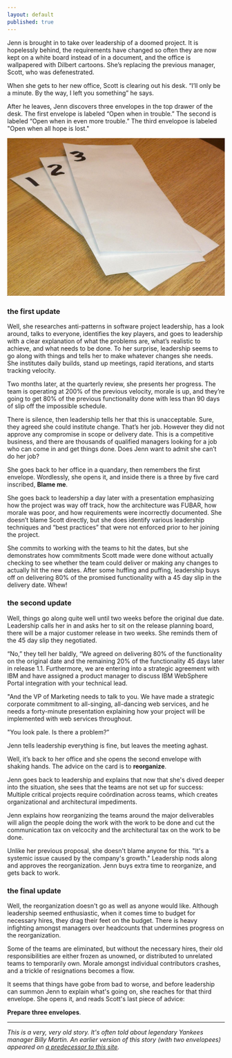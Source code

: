 ```yaml
---
layout: default
published: true
---
```


Jenn is brought in to take over leadership of a doomed project. It is hopelessly behind, the requirements have changed so often they are now kept on a white board instead of in a document, and the office is wallpapered with Dilbert cartoons. She’s replacing the previous manager, Scott, who was defenestrated.

When she gets to her new office, Scott is clearing out his desk. “I’ll only be a minute. By the way, I left you something” he says.

After he leaves, Jenn discovers three envelopes in the top drawer of the desk. The first envelope is labeled “Open when in trouble.” The second is labeled “Open when in even more trouble.” The third envelopoe is labeled "Open when all hope is lost."

![Three Envelopes](/assets/images/three-envelopes.jpg)

### the first update

Well, she researches anti-patterns in software project leadership, has a look around, talks to everyone, identifies the key players, and goes to leadership with a clear explanation of what the problems are, what’s realistic to achieve, and what needs to be done. To her surprise, leadership seems to go along with things and tells her to make whatever changes she needs. She institutes daily builds, stand up meetings, rapid iterations, and starts tracking velocity.

Two months later, at the quarterly review, she presents her progress. The team is operating at 200% of the previous velocity, morale is up, and they’re going to get 80% of the previous functionality done with less than 90 days of slip off the impossible schedule.

There is silence, then leadership tells her that this is unacceptable. Sure, they agreed she could institute change. That’s her job. However they did not approve any compromise in scope or delivery date. This is a competitive business, and there are thousands of qualified managers looking for a job who can come in and get things done. Does Jenn want to admit she can’t do her job?

She goes back to her office in a quandary, then remembers the first envelope. Wordlessly, she opens it, and inside there is a three by five card inscribed, **Blame me**.

She goes back to leadership a day later with a presentation emphasizing how the project was way off track, how the architecture was FUBAR, how morale was poor, and how requirements were incorrectly documented. She doesn’t blame Scott directly, but she does identify various leadership techniques and “best practices” that were not enforced prior to her joining the project.

She commits to working with the teams to hit the dates, but she demonstrates how commitments Scott made were done without actually checking to see whether the team could deliver or making any changes to actually hit the new dates. After some huffing and puffing, leadership buys off on delivering 80% of the promised functionality with a 45 day slip in the delivery date. Whew!

### the second update

Well, things go along quite well until two weeks before the original due date. Leadership calls her in and asks her to sit on the release planning board, there will be a major customer release in two weeks. She reminds them of the 45 day slip they negotiated.

“No,” they tell her baldly, “We agreed on delivering 80% of the functionality on the original date and the remaining 20% of the functionality 45 days later in release 1.1. Furthermore, we are entering into a strategic agreement with IBM and have assigned a product manager to discuss IBM WebSphere Portal integration with your technical lead.

"And the VP of Marketing needs to talk to you. We have made a strategic corporate commitment to all-singing, all-dancing web services, and he needs a forty-minute presentation explaining how your project will be implemented with web services throughout.

"You look pale. Is there a problem?”

Jenn tells leadership everything is fine, but leaves the meeting aghast.

Well, it’s back to her office and she opens the second envelope with shaking hands. The advice on the card is to **reorganize**.

Jenn goes back to leadership and explains that now that she's dived deeper into the situation, she sees that the teams are not set up for success: Multiple critical projects require coördination across teams, which creates organizational and architectural impediments.

Jenn explains how reorganizing the teams around the major deliverables will align the people doing the work with the work to be done and cut the communication tax on velcocity and the architectural tax on the work to be done.

Unlike her previous proposal, she doesn't blame anyone for this. "It's a systemic issue caused by the company's growth." Leadership nods along and approves the reorganization. Jenn buys extra time to reorganize, and gets back to work.

### the final update

Well, the reorganization doesn't go as well as anyone would like. Although leadership seemed enthusiastic, when it comes time to budget for necessary hires, they drag their feet on the budget. There is heavy infighting amongst managers over headcounts that undermines progress on the reorganization.

Some of the teams are eliminated, but without the necessary hires, their old responsibilities are either frozen as unowned, or distributed to unrelated teams to temporarily own. Morale amongst individual contributors crashes, and a trickle of resignations becomes a flow.

It seems that things have gobe from bad to worse, and before leadership can summon Jenn to explain what's going on, she reaches for that third envelope. She opens it, and reads Scott's last piece of advice:

**Prepare three envelopes**.

---

*This is a very, very old story. It's often told about legendary Yankees manager Billy Martin. An earlier version of this story (with two envelopees) appeared on [a predecessor to this site](http://weblog.raganwald.com/2008/01/billy-martins-technique-for-managing.html).*